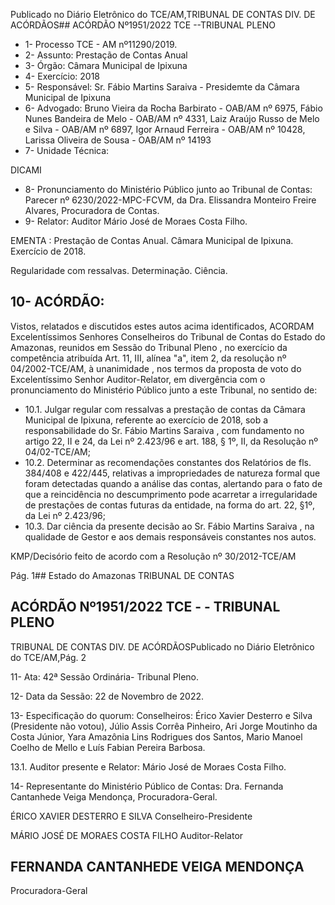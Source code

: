 Publicado  no  Diário  Eletrônico do TCE/AM,TRIBUNAL DE CONTAS DIV. DE ACÓRDÃOS## ACÓRDÃO Nº1951/2022  TCE --TRIBUNAL PLENO

- 1- Processo TCE - AM nº11290/2019.
- 2- Assunto: Prestação de Contas Anual
- 3- Órgão: Câmara Municipal de Ipixuna
- 4- Exercício: 2018
- 5- Responsável: Sr. Fábio Martins Saraiva - Presidemte da Câmara Municipal de Ipixuna
- 6- Advogado: Bruno  Vieira  da  Rocha  Barbirato  -  OAB/AM  nº  6975,  Fábio  Nunes Bandeira de Melo - OAB/AM nº 4331, Laiz Araújo Russo de Melo e Silva - OAB/AM nº 6897, Igor Arnaud Ferreira - OAB/AM nº 10428, Larissa Oliveira de Sousa - OAB/AM nº 14193
- 7- Unidade Técnica:

DICAMI

- 8- Pronunciamento  do  Ministério  Público  junto  ao  Tribunal  de  Contas: Parecer  nº 6230/2022-MPC-FCVM,  da  Dra.  Elissandra  Monteiro  Freire  Alvares,  Procuradora  de Contas.
- 9- Relator: Auditor Mário José de Moraes Costa Filho.

EMENTA : Prestação  de  Contas  Anual. Câmara Municipal de Ipixuna. Exercício de 2018.

Regularidade com ressalvas. Determinação. Ciência.

## 10-  ACÓRDÃO:

Vistos,  relatados  e  discutidos  estes  autos  acima  identificados, ACORDAM Excelentíssimos Senhores Conselheiros do Tribunal de Contas do Estado do Amazonas, reunidos em Sessão do Tribunal Pleno , no exercício da competência atribuída Art. 11, III, alínea  "a",  item  2,  da  resolução  nº  04/2002-TCE/AM, à  unanimidade , nos  termos  da proposta  de  voto  do  Excelentíssimo  Senhor  Auditor-Relator, em  divergência com  o pronunciamento do Ministério Público junto a este Tribunal, no sentido de:

- 10.1. Julgar  regular  com  ressalvas a  prestação  de  contas  da  Câmara Municipal de Ipixuna, referente ao exercício de 2018, sob a responsabilidade  do Sr.  Fábio  Martins  Saraiva ,  com  fundamento  no artigo 22, II e 24, da Lei nº 2.423/96 e art. 188, § 1º, II, da Resolução nº 04/02-TCE/AM;
- 10.2. Determinar as  recomendações constantes  dos  Relatórios  de  fls. 384/408 e 422/445, relativas a impropriedades de natureza formal que foram detectadas quando a análise das contas, alertando para o fato de que a reincidência no descumprimento pode acarretar a irregularidade de prestações de contas futuras da entidade, na forma do art. 22, §1º, da Lei nº 2.423/96;
- 10.3. Dar  ciência da  presente  decisão  ao Sr.  Fábio  Martins  Saraiva ,  na qualidade de Gestor e aos demais responsáveis constantes nos autos.

KMP/Decisório feito de acordo com a Resolução nº 30/2012-TCE/AM

Pág. 1## Estado do Amazonas TRIBUNAL DE CONTAS

## ACÓRDÃO Nº1951/2022  TCE - - TRIBUNAL PLENO

TRIBUNAL DE CONTAS DIV. DE ACÓRDÃOSPublicado  no  Diário  Eletrônico do TCE/AM,Pág. 2

11-  Ata: 42ª Sessão Ordinária- Tribunal Pleno.

12-  Data da Sessão: 22 de Novembro de 2022.

13-  Especificação do quorum: Conselheiros: Érico Xavier Desterro e Silva (Presidente não  votou),  Júlio  Assis  Corrêa  Pinheiro,  Ari  Jorge  Moutinho  da  Costa  Júnior,  Yara Amazônia Lins Rodrigues dos Santos, Mario Manoel Coelho de Mello e Luís Fabian Pereira Barbosa.

13.1. Auditor presente e Relator: Mário José de Moraes Costa Filho.

14-  Representante do Ministério Público de Contas: Dra. Fernanda Cantanhede Veiga Mendonça, Procuradora-Geral.

ÉRICO XAVIER DESTERRO E SILVA Conselheiro-Presidente

MÁRIO JOSÉ DE MORAES COSTA FILHO Auditor-Relator

## FERNANDA CANTANHEDE VEIGA MENDONÇA

Procuradora-Geral